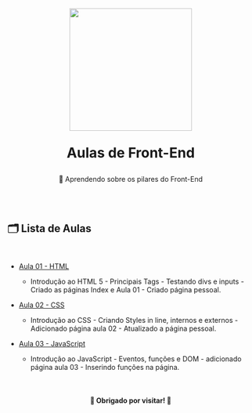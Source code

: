 <h1 align="center">
 <img src="https://blog.b2bstack.com.br/wp-content/uploads/2022/01/front-end-banner-1280x720.jpg" width="250"> 
	<p>Aulas de Front-End<p>
</h1>

<p align="center"> 📁 Aprendendo sobre os pilares do Front-End </p>
<br>
<br>


<h2> 🗂️ Lista de Aulas </h2>
<br>
   
 * [Aula 01 - HTML](https://github.com/JonathanBrasil/Aulas-HTML/tree/html)
   	
	* Introdução ao HTML 5 - Principais Tags - Testando divs e inputs - Criado as páginas Index e Aula 01 - Criado página pessoal.
         
 * [Aula 02 - CSS](https://github.com/JonathanBrasil/Aulas-HTML/tree/css)
   	
	* Introdução ao CSS - Criando Styles in line, internos e externos - Adicionado página aula 02 - Atualizado a página pessoal.
   
 * [Aula 03 - JavaScript](https://github.com/JonathanBrasil/Aulas-HTML/tree/javascript)
   	
	* Introdução ao JavaScript - Eventos, funções e DOM - adicionado página aula 03 - Inserindo funções na página. 
 	 
 

<br>


<h4 align="center"> 
	🚧  Obrigado por visitar! 🚧
</h4>
